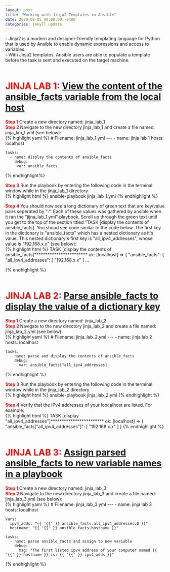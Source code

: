 ```yaml
---
layout: post
title: "Working with Jinja2 Templates in Ansible"
date: 2020-08-05 09:00:00 -0400
categories: jekyll update
---
```

<b><text style="color: red"> - </text></b>Jinja2 is a modern and designer-friendly templating language for Python that is used by Ansible to enable dynamic expressions and access to variables.<br>
<b><text style="color: red"> - </text></b>With Jinja2 templates, Ansible users are able to populate a template before the task is sent and executed on the target machine.<br><br>

<h1><b><text style="color: red"> JINJA LAB 1: </text><u>View the content of the ansible_facts variable from the local host</u></b></h1>
<b><text style="color: red"> Step 1 </text></b>Create a new directory named: jinja_lab_1<br>
<b><text style="color: red"> Step 2 </text></b> Navigate to the new directory jinja_lab_1 and create a file named: jinja_lab_1.yml (see below):<br>
{% highlight yaml %}
# Filename: jinja_lab_1.yml
---
  - name: jinja lab 1
    hosts: localhost

    tasks:
      - name: display the contents of ansible_facts
        debug:
         var: ansible_facts
{% endhighlight%}

<b><text style="color: red"> Step 3</text></b> Run the playbook by entering the following code in the terminal window while in the jinja_lab_1 directory<br>
{% highlight html %}
ansible-playbook jinja_lab_1.yml
{% endhighlight %}

<b><text style="color: red"> Step 4 </text></b> You should now see a long dictionary of green text that are key/value pairs seperated by ":". Each of these values was gathered by ansible when it ran the "jijna_lab_1.yml" playbook. Scroll up through the green text until you get to the top of the section titled "TASK [display the contents of ansible_facts]. You shoud see code similar to the code below. The first key in the dictionary is "ansible_facts" which has a nested dictionary as it's value.  This nested dictionary's first key is "all_ipv4_addresses", whose value is "192.168.x.x" (see below):<br>
{% highlight html %}
TASK [display the contents of ansible_facts]************************
ok: [localhost] => {
    "ansible_facts": {
        "all_ipv4_addresses": [
        "192.168.x.x"
        ]
        ...

{% endhighlight %}
<br><br>

<h1><b><text style="color: red"> JINJA LAB 2: </text><u>Parse ansible_facts to display the value of a dictionary key</u></b></h1>
<b><text style="color: red"> Step 1 </text></b> Create a new directory named: jinja_lab_2<br>
<b><text style="color: red"> Step 2 </text></b> Navigate to the new directory jinja_lab_2 and create a file named: jinja_lab_2.yml (see below):<br>
{% highlight yaml %}
# Filename: jinja_lab_2.yml
---
  - name: jinja lab 2
    hosts: localhost

    tasks:
      - name: parse and display the contents of ansible_facts
        debug:
          var: ansible_facts["all_ipv4_addresses]
{% endhighlight %}

<b><text style="color: red"> Step 3</text></b> Run the playbook by entering the following code in the terminal window while in the jinja_lab_2 directory<br>
{% highlight html %}
ansible-playbook jinja_lab_2.yml
{% endhighlight %}

<b><text style="color: red"> Step 4</text></b> Verify that the IPv4 addresses of your loocalhost are listed. For example:<br>
{% highlight html %}
TASK [display "all_ipv4_addresses"]************************
ok: [localhost] => {
    "ansible_facts[\"all_ipv4_addresses\"]": [
        "192.168.x.x"
    ]
}
{% endhighlight %}
<br><br>
<h1><b><text style="color: red"> JINJA LAB 3: </text><u>Assign parsed ansible_facts to new variable names in a playbook</u></b></h1>
<b><text style="color: red"> Step 1 </text></b> Create a new directory named: jinja_lab_3<br>
<b><text style="color: red"> Step 2 </text></b> Navigate to the new directory jinja_lab_3 and create a file named: jinja_lab_3.yml (see below):<br>
{% highlight yaml %}
# Filename: jinja_lab_3.yml
---
  - name: jinja lab 3
    hosts: localhost

    vars:
      ipv4_adds: "{{ '{{' }} ansible_facts.all_ipv4_addresses.0 }}"
      hostname: "{{ '{{' }} ansible_facts.hostname }}"
      
    tasks:
      - name: parse ansible_facts and assign to new variable
        debug:
          msg: "The first listed ipv4 address of your computer named {{ '{{' }} hostname }} is: {{ '{{' }} ipv4_adds }}"
{% endhighlight %}




